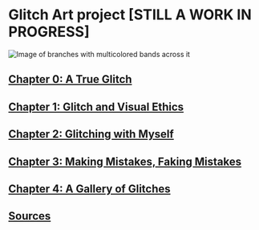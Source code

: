 # Glitch Art project \[STILL A WORK IN PROGRESS\]

![Image of branches with multicolored bands across it](docs/img/branchjpeg2.png)

## [Chapter 0: A True Glitch](docs/chapter0.ipynb)

## [Chapter 1: Glitch and Visual Ethics](docs/chapter1.ipynb)

## [Chapter 2: Glitching with Myself](docs/chapter2.ipynb)

## [Chapter 3: Making Mistakes, Faking Mistakes](docs/chapter3.ipynb)

## [Chapter 4: A Gallery of Glitches](docs/chapter4.ipynb)

## [Sources](docs/sources.ipynb)